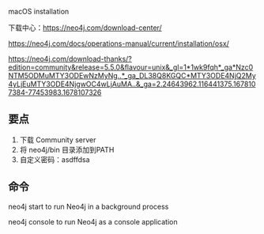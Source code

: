 macOS installation

下载中心：https://neo4j.com/download-center/

https://neo4j.com/docs/operations-manual/current/installation/osx/

https://neo4j.com/download-thanks/?edition=community&release=5.5.0&flavour=unix&_gl=1*1wk9fqh*_ga*Nzc0NTM5ODMuMTY3ODEwNzMyNg..*_ga_DL38Q8KGQC*MTY3ODE4NjQ2My4yLjEuMTY3ODE4NjgwOC4wLjAuMA..&_ga=2.24643962.116441375.1678107384-77453983.1678107326

## 要点
1. 下载 Community server
2. 将 neo4j/bin 目录添加到PATH
3. 自定义密码：asdffdsa

## 命令
neo4j start
to run Neo4j in a background process

neo4j console
to run Neo4j as a console application
